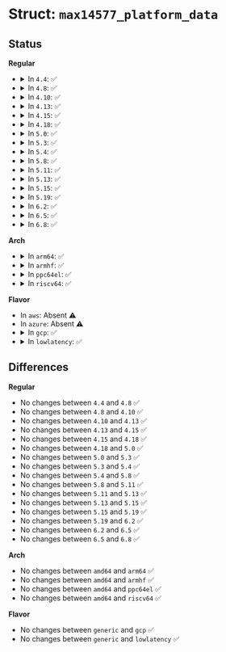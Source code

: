 # Struct: <code>max14577_platform_data</code>

## Status
<b>Regular</b>
<ul>
<li>
<details>
<summary>In <code>4.4</code>: ✅</summary>

```c
struct max14577_platform_data {
    int irq_base;
    int gpio_pogo_vbatt_en;
    int gpio_pogo_vbus_en;
    int (*set_gpio_pogo_vbatt_en)(int);
    int (*set_gpio_pogo_vbus_en)(int);
    int (*set_gpio_pogo_cb)(int);
    struct max14577_regulator_platform_data *regulators;
};
```
</details>
</li>
<li>
<details>
<summary>In <code>4.8</code>: ✅</summary>

```c
struct max14577_platform_data {
    int irq_base;
    int gpio_pogo_vbatt_en;
    int gpio_pogo_vbus_en;
    int (*set_gpio_pogo_vbatt_en)(int);
    int (*set_gpio_pogo_vbus_en)(int);
    int (*set_gpio_pogo_cb)(int);
    struct max14577_regulator_platform_data *regulators;
};
```
</details>
</li>
<li>
<details>
<summary>In <code>4.10</code>: ✅</summary>

```c
struct max14577_platform_data {
    int irq_base;
    int gpio_pogo_vbatt_en;
    int gpio_pogo_vbus_en;
    int (*set_gpio_pogo_vbatt_en)(int);
    int (*set_gpio_pogo_vbus_en)(int);
    int (*set_gpio_pogo_cb)(int);
    struct max14577_regulator_platform_data *regulators;
};
```
</details>
</li>
<li>
<details>
<summary>In <code>4.13</code>: ✅</summary>

```c
struct max14577_platform_data {
    int irq_base;
    int gpio_pogo_vbatt_en;
    int gpio_pogo_vbus_en;
    int (*set_gpio_pogo_vbatt_en)(int);
    int (*set_gpio_pogo_vbus_en)(int);
    int (*set_gpio_pogo_cb)(int);
    struct max14577_regulator_platform_data *regulators;
};
```
</details>
</li>
<li>
<details>
<summary>In <code>4.15</code>: ✅</summary>

```c
struct max14577_platform_data {
    int irq_base;
    int gpio_pogo_vbatt_en;
    int gpio_pogo_vbus_en;
    int (*set_gpio_pogo_vbatt_en)(int);
    int (*set_gpio_pogo_vbus_en)(int);
    int (*set_gpio_pogo_cb)(int);
    struct max14577_regulator_platform_data *regulators;
};
```
</details>
</li>
<li>
<details>
<summary>In <code>4.18</code>: ✅</summary>

```c
struct max14577_platform_data {
    int irq_base;
    int gpio_pogo_vbatt_en;
    int gpio_pogo_vbus_en;
    int (*set_gpio_pogo_vbatt_en)(int);
    int (*set_gpio_pogo_vbus_en)(int);
    int (*set_gpio_pogo_cb)(int);
    struct max14577_regulator_platform_data *regulators;
};
```
</details>
</li>
<li>
<details>
<summary>In <code>5.0</code>: ✅</summary>

```c
struct max14577_platform_data {
    int irq_base;
    int gpio_pogo_vbatt_en;
    int gpio_pogo_vbus_en;
    int (*set_gpio_pogo_vbatt_en)(int);
    int (*set_gpio_pogo_vbus_en)(int);
    int (*set_gpio_pogo_cb)(int);
    struct max14577_regulator_platform_data *regulators;
};
```
</details>
</li>
<li>
<details>
<summary>In <code>5.3</code>: ✅</summary>

```c
struct max14577_platform_data {
    int irq_base;
    int gpio_pogo_vbatt_en;
    int gpio_pogo_vbus_en;
    int (*set_gpio_pogo_vbatt_en)(int);
    int (*set_gpio_pogo_vbus_en)(int);
    int (*set_gpio_pogo_cb)(int);
    struct max14577_regulator_platform_data *regulators;
};
```
</details>
</li>
<li>
<details>
<summary>In <code>5.4</code>: ✅</summary>

```c
struct max14577_platform_data {
    int irq_base;
    int gpio_pogo_vbatt_en;
    int gpio_pogo_vbus_en;
    int (*set_gpio_pogo_vbatt_en)(int);
    int (*set_gpio_pogo_vbus_en)(int);
    int (*set_gpio_pogo_cb)(int);
    struct max14577_regulator_platform_data *regulators;
};
```
</details>
</li>
<li>
<details>
<summary>In <code>5.8</code>: ✅</summary>

```c
struct max14577_platform_data {
    int irq_base;
    int gpio_pogo_vbatt_en;
    int gpio_pogo_vbus_en;
    int (*set_gpio_pogo_vbatt_en)(int);
    int (*set_gpio_pogo_vbus_en)(int);
    int (*set_gpio_pogo_cb)(int);
    struct max14577_regulator_platform_data *regulators;
};
```
</details>
</li>
<li>
<details>
<summary>In <code>5.11</code>: ✅</summary>

```c
struct max14577_platform_data {
    int irq_base;
    int gpio_pogo_vbatt_en;
    int gpio_pogo_vbus_en;
    int (*set_gpio_pogo_vbatt_en)(int);
    int (*set_gpio_pogo_vbus_en)(int);
    int (*set_gpio_pogo_cb)(int);
    struct max14577_regulator_platform_data *regulators;
};
```
</details>
</li>
<li>
<details>
<summary>In <code>5.13</code>: ✅</summary>

```c
struct max14577_platform_data {
    int irq_base;
    int gpio_pogo_vbatt_en;
    int gpio_pogo_vbus_en;
    int (*set_gpio_pogo_vbatt_en)(int);
    int (*set_gpio_pogo_vbus_en)(int);
    int (*set_gpio_pogo_cb)(int);
    struct max14577_regulator_platform_data *regulators;
};
```
</details>
</li>
<li>
<details>
<summary>In <code>5.15</code>: ✅</summary>

```c
struct max14577_platform_data {
    int irq_base;
    int gpio_pogo_vbatt_en;
    int gpio_pogo_vbus_en;
    int (*set_gpio_pogo_vbatt_en)(int);
    int (*set_gpio_pogo_vbus_en)(int);
    int (*set_gpio_pogo_cb)(int);
    struct max14577_regulator_platform_data *regulators;
};
```
</details>
</li>
<li>
<details>
<summary>In <code>5.19</code>: ✅</summary>

```c
struct max14577_platform_data {
    int irq_base;
    int gpio_pogo_vbatt_en;
    int gpio_pogo_vbus_en;
    int (*set_gpio_pogo_vbatt_en)(int);
    int (*set_gpio_pogo_vbus_en)(int);
    int (*set_gpio_pogo_cb)(int);
    struct max14577_regulator_platform_data *regulators;
};
```
</details>
</li>
<li>
<details>
<summary>In <code>6.2</code>: ✅</summary>

```c
struct max14577_platform_data {
    int irq_base;
    int gpio_pogo_vbatt_en;
    int gpio_pogo_vbus_en;
    int (*set_gpio_pogo_vbatt_en)(int);
    int (*set_gpio_pogo_vbus_en)(int);
    int (*set_gpio_pogo_cb)(int);
    struct max14577_regulator_platform_data *regulators;
};
```
</details>
</li>
<li>
<details>
<summary>In <code>6.5</code>: ✅</summary>

```c
struct max14577_platform_data {
    int irq_base;
    int gpio_pogo_vbatt_en;
    int gpio_pogo_vbus_en;
    int (*set_gpio_pogo_vbatt_en)(int);
    int (*set_gpio_pogo_vbus_en)(int);
    int (*set_gpio_pogo_cb)(int);
    struct max14577_regulator_platform_data *regulators;
};
```
</details>
</li>
<li>
<details>
<summary>In <code>6.8</code>: ✅</summary>

```c
struct max14577_platform_data {
    int irq_base;
    int gpio_pogo_vbatt_en;
    int gpio_pogo_vbus_en;
    int (*set_gpio_pogo_vbatt_en)(int);
    int (*set_gpio_pogo_vbus_en)(int);
    int (*set_gpio_pogo_cb)(int);
    struct max14577_regulator_platform_data *regulators;
};
```
</details>
</li>
</ul>
<b>Arch</b>
<ul>
<li>
<details>
<summary>In <code>arm64</code>: ✅</summary>

```c
struct max14577_platform_data {
    int irq_base;
    int gpio_pogo_vbatt_en;
    int gpio_pogo_vbus_en;
    int (*set_gpio_pogo_vbatt_en)(int);
    int (*set_gpio_pogo_vbus_en)(int);
    int (*set_gpio_pogo_cb)(int);
    struct max14577_regulator_platform_data *regulators;
};
```
</details>
</li>
<li>
<details>
<summary>In <code>armhf</code>: ✅</summary>

```c
struct max14577_platform_data {
    int irq_base;
    int gpio_pogo_vbatt_en;
    int gpio_pogo_vbus_en;
    int (*set_gpio_pogo_vbatt_en)(int);
    int (*set_gpio_pogo_vbus_en)(int);
    int (*set_gpio_pogo_cb)(int);
    struct max14577_regulator_platform_data *regulators;
};
```
</details>
</li>
<li>
<details>
<summary>In <code>ppc64el</code>: ✅</summary>

```c
struct max14577_platform_data {
    int irq_base;
    int gpio_pogo_vbatt_en;
    int gpio_pogo_vbus_en;
    int (*set_gpio_pogo_vbatt_en)(int);
    int (*set_gpio_pogo_vbus_en)(int);
    int (*set_gpio_pogo_cb)(int);
    struct max14577_regulator_platform_data *regulators;
};
```
</details>
</li>
<li>
<details>
<summary>In <code>riscv64</code>: ✅</summary>

```c
struct max14577_platform_data {
    int irq_base;
    int gpio_pogo_vbatt_en;
    int gpio_pogo_vbus_en;
    int (*set_gpio_pogo_vbatt_en)(int);
    int (*set_gpio_pogo_vbus_en)(int);
    int (*set_gpio_pogo_cb)(int);
    struct max14577_regulator_platform_data *regulators;
};
```
</details>
</li>
</ul>
<b>Flavor</b>
<ul>
<li>
In <code>aws</code>: Absent ⚠️
</li>
<li>
In <code>azure</code>: Absent ⚠️
</li>
<li>
<details>
<summary>In <code>gcp</code>: ✅</summary>

```c
struct max14577_platform_data {
    int irq_base;
    int gpio_pogo_vbatt_en;
    int gpio_pogo_vbus_en;
    int (*set_gpio_pogo_vbatt_en)(int);
    int (*set_gpio_pogo_vbus_en)(int);
    int (*set_gpio_pogo_cb)(int);
    struct max14577_regulator_platform_data *regulators;
};
```
</details>
</li>
<li>
<details>
<summary>In <code>lowlatency</code>: ✅</summary>

```c
struct max14577_platform_data {
    int irq_base;
    int gpio_pogo_vbatt_en;
    int gpio_pogo_vbus_en;
    int (*set_gpio_pogo_vbatt_en)(int);
    int (*set_gpio_pogo_vbus_en)(int);
    int (*set_gpio_pogo_cb)(int);
    struct max14577_regulator_platform_data *regulators;
};
```
</details>
</li>
</ul>

## Differences
<b>Regular</b>
<ul>
<li>
No changes between <code>4.4</code> and <code>4.8</code> ✅
</li>
<li>
No changes between <code>4.8</code> and <code>4.10</code> ✅
</li>
<li>
No changes between <code>4.10</code> and <code>4.13</code> ✅
</li>
<li>
No changes between <code>4.13</code> and <code>4.15</code> ✅
</li>
<li>
No changes between <code>4.15</code> and <code>4.18</code> ✅
</li>
<li>
No changes between <code>4.18</code> and <code>5.0</code> ✅
</li>
<li>
No changes between <code>5.0</code> and <code>5.3</code> ✅
</li>
<li>
No changes between <code>5.3</code> and <code>5.4</code> ✅
</li>
<li>
No changes between <code>5.4</code> and <code>5.8</code> ✅
</li>
<li>
No changes between <code>5.8</code> and <code>5.11</code> ✅
</li>
<li>
No changes between <code>5.11</code> and <code>5.13</code> ✅
</li>
<li>
No changes between <code>5.13</code> and <code>5.15</code> ✅
</li>
<li>
No changes between <code>5.15</code> and <code>5.19</code> ✅
</li>
<li>
No changes between <code>5.19</code> and <code>6.2</code> ✅
</li>
<li>
No changes between <code>6.2</code> and <code>6.5</code> ✅
</li>
<li>
No changes between <code>6.5</code> and <code>6.8</code> ✅
</li>
</ul>
<b>Arch</b>
<ul>
<li>
No changes between <code>amd64</code> and <code>arm64</code> ✅
</li>
<li>
No changes between <code>amd64</code> and <code>armhf</code> ✅
</li>
<li>
No changes between <code>amd64</code> and <code>ppc64el</code> ✅
</li>
<li>
No changes between <code>amd64</code> and <code>riscv64</code> ✅
</li>
</ul>
<b>Flavor</b>
<ul>
<li>
No changes between <code>generic</code> and <code>gcp</code> ✅
</li>
<li>
No changes between <code>generic</code> and <code>lowlatency</code> ✅
</li>
</ul>
